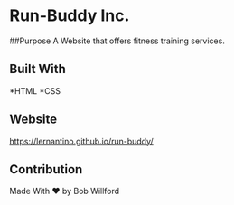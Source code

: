 # Run-Buddy Inc.

##Purpose
A Website that offers fitness training services.

## Built With
*HTML
*CSS

## Website
https://lernantino.github.io/run-buddy/

## Contribution
Made With ❤️ by Bob Willford


